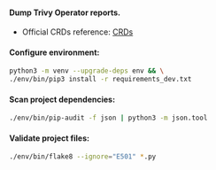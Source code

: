 #### Dump Trivy Operator reports.
- Official CRDs reference: [CRDs](https://aquasecurity.github.io/trivy-operator/latest/docs/crds/)

#### Configure environment:
```bash
python3 -m venv --upgrade-deps env && \
./env/bin/pip3 install -r requirements_dev.txt
```

#### Scan project dependencies:
```bash
./env/bin/pip-audit -f json | python3 -m json.tool
```

#### Validate project files:
```bash
./env/bin/flake8 --ignore="E501" *.py
```
